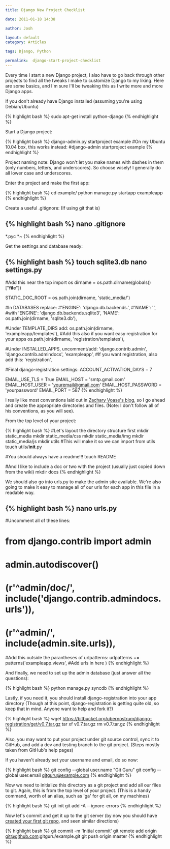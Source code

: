 ```yaml
---
title: Django New Project Checklist

date: 2011-01-18 14:38

author: Josh

layout: default
category: Articles

tags: Django, Python

permalink:  django-start-project-checklist
---
```

Every time I start a new Django project, I also have to go back through
other projects to find all the tweaks I make to customize Django to my
liking. Here are some basics, and I'm sure I'll be tweaking this as I
write more and more Django apps.

If you don't already have Django installed (assuming you're using
Debian/Ubuntu)

{% highlight bash %}
sudo apt-get install python-django
{% endhighlight %}

Start a Django project:

{% highlight bash %}
django-admin.py startproject example
#On my Ubuntu 10.04 box, this works instead:
#django-admin startproject example
{% endhighlight %}

Project naming note: Django won't let you make names with dashes in them
(only numbers, letters, and underscores). So choose wisely! I generally
do all lower case and underscores.

Enter the project and make the first app:

{% highlight bash %}
cd example/
python manage.py startapp exampleapp
{% endhighlight %}

Create a useful .gitignore: (If using git that is)

{% highlight bash %}
nano .gitignore
------

\*.pyc
\*~
{% endhighlight %}

Get the settings and database ready:

{% highlight bash %}
touch sqlite3.db
nano settings.py
------

#Add this near the top
import os
dirname = os.path.dirname(globals()["__file__"])

STATIC_DOC_ROOT = os.path.join(dirname, 'static_media/')

#In DATABASES replace:
#'ENGINE': 'django.db.backends.',
#'NAME': '',
#with
'ENGINE': 'django.db.backends.sqlite3',
'NAME': os.path.join(dirname, 'sqlite3.db'),

#Under TEMPLATE_DIRS add:
os.path.join(dirname, 'exampleapp/templates'),
#Add this also if you want easy registration for your apps
os.path.join(dirname, 'registration/templates'),

#Under INSTALLED_APPS, uncomment/add:
'django.contrib.admin',
'django.contrib.admindocs',
'exampleapp',
#If you want registration, also add this:
'registration',

#Final django-registration settings:
ACCOUNT_ACTIVATION_DAYS = 7

EMAIL_USE_TLS = True
EMAIL_HOST = 'smtp.gmail.com'
EMAIL_HOST_USER = 'youremail@gmail.com'
EMAIL_HOST_PASSWORD = 'yourpassword'
EMAIL_PORT = 587
{% endhighlight %}

I really like most conventions laid out in [Zachary Voase's
blog](http://blog.zacharyvoase.com/2010/02/03/django-project-conventions/),
so I go ahead and create the appropriate directories and files. (Note: I
don't follow all of his conventions, as you will see).

From the top level of your project:

{% highlight bash %}
#Let's layout the directory structure first
mkdir static_media
mkdir static_media/css
mkdir static_media/img
mkdir static_media/js
mkdir utils
#This will make it so we can import from utils
touch utils/__init__.py

#You should always have a readme!!!
touch README

#And I like to include a doc or two with the project (usually just copied down from the wiki)
mkdir docs
{% endhighlight %}

We should also go into urls.py to make the admin site available. We're
also going to make it easy to manage all of our urls for each app in
this file in a readable way.

{% highlight bash %}
nano urls.py
------

#Uncomment all of these lines:

# from django.contrib import admin
# admin.autodiscover()
# (r'^admin/doc/', include('django.contrib.admindocs.urls')),
# (r'^admin/', include(admin.site.urls)),

#Add this outside the parantheses of urlpatterns:
urlpatterns += patterns('exampleapp.views',
    #Add urls in here
)
{% endhighlight %}

And finally, we need to set up the admin database (just answer all the
questions):

{% highlight bash %}
python manage.py syncdb
{% endhighlight %}

Lastly, if you need it, you should install django-registration into your
app directory (Though at this point, django-registration is getting
quite old, so keep that in mind. Anyone want to help and fork it?)

{% highlight bash %}
wget https://bitbucket.org/ubernostrum/django-registration/get/v0.7.tar.gz
tar xf v0.7.tar.gz
rm v0.7.tar.gz
{% endhighlight %}

Also, you may want to put your project under git source control, sync it
to GitHub, and add a dev and testing branch to the git project. (Steps
mostly taken from GitHub's help pages)

If you haven't already set your username and email, do so now:

{% highlight bash %}
git config --global user.name "Git Guru"
git config --global user.email gitguru@example.com
{% endhighlight %}

Now we need to initialize this directory as a git project and add all
our files to git. Again, this is from the top level of your project.
(This is a handy command, worth of an alias, such as 'ga' for git all,
on my machines)

{% highlight bash %}
git init
git add -A --ignore-errors
{% endhighlight %}

Now let's commit and get it up to the git server (by now you should have
[created your first git repo](https://github.com/repositories/new), and
seen similar directions)

{% highlight bash %}
git commit -m 'Initial commit'
git remote add origin git@github.com:gitguru/example.git
git push origin master
{% endhighlight %}
